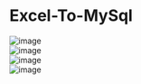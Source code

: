 # Excel-To-MySql
![image](https://user-images.githubusercontent.com/73276130/173045122-028a269b-e056-43be-8495-8410b233f6da.png) <br/>
![image](https://user-images.githubusercontent.com/73276130/173045178-e7f19be5-5a1f-4fd3-b884-4ba1b88c42c8.png) <br/>
![image](https://user-images.githubusercontent.com/73276130/173045341-5e4885db-150c-43d7-b18c-f394f92c3983.png) <br/>
![image](https://user-images.githubusercontent.com/73276130/173045257-237e7abf-8bc5-4393-9f90-9d28b7fb27ed.png)


